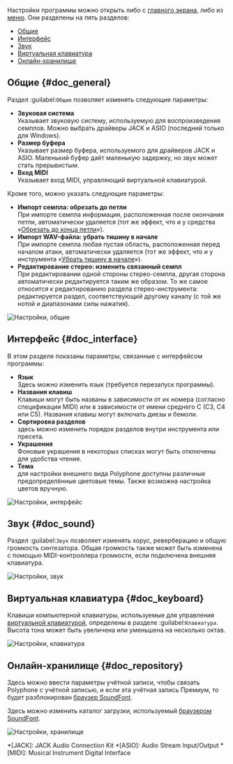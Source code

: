 Настройки программы можно открыть либо с [главного экрана](manual/index.md), либо из [меню](manual/menu.md#doc_shortcuts).
Они разделены на пять разделов:

* [Общие](#doc_general)
* [Интерфейс](#doc_interface)
* [Звук](#doc_sound)
* [Виртуальная клавиатура](#doc_keyboard)
* [Онлайн-хранилище](#doc_repository)


## Общие {#doc_general}


Раздел :guilabel:`Общие` позволяет изменять следующие параметры:

* **Звуковая система**\
  Указывает звуковую систему, используемую для воспроизведения семплов.
  Можно выбрать драйверы JACK и ASIO (последний только для Windows).
* **Размер буфера**\
  Указывает размер буфера, используемого для драйверов JACK и ASIO.
  Маленький буфер даёт маленькую задержку, но звук может стать прерывистым.
* **Вход MIDI**\
  Указывает вход MIDI, управляющий виртуальной клавиатурой.

Кроме того, можно указать следующие параметры:

* **Импорт семпла: обрезать до петли**\
  При импорте семпла информация, расположенная после окончания петли, автоматически удаляется (тот же эффект, что и у средства «[Обрезать до конца петли](manual/soundfont-editor/tools/sample-tools.md#doc_trimloop)»).
* **Импорт WAV-файла: убрать тишину в начале**\
  При импорте семпла любая пустая область, расположенная перед началом атаки, автоматически удаляется (тот же эффект, что и у инструмента «[Убрать тишину в начале](manual/soundfont-editor/tools/sample-tools.md#doc_removeblank)»).
* **Редактирование стерео: изменить связанный семпл**\
  При редактировании одной стороны стерео-семпла, другая сторона автоматически редактируется таким же образом.
  То же самое относится к редактированию раздела стерео-инструмента: редактируется раздел, соответствующий другому каналу (с той же нотой и диапазонами силы нажатия).


![Настройки, общие](images/settings_general.png "Настройки, общие")


## Интерфейс {#doc_interface}


В этом разделе показаны параметры, связанные с интерфейсом программы:

* **Язык**\
  Здесь можно изменить язык (требуется перезапуск программы).
* **Названия клавиш**\
  Клавиши могут быть названы в зависимости от их номера (согласно спецификации MIDI) или в зависимости от имени среднего C (C3, C4 или C5).
  Названия клавиш могут включать диезы и бемоли.
* **Сортировка разделов**\
  здесь можно изменить порядок разделов внутри инструмента или пресета.
* **Украшения**\
  Фоновые украшения в некоторых списках могут быть отключены для удобства чтения.
* **Тема**\
  для настройки внешнего вида Polyphone доступны различные предопределённые цветовые темы.
  Также возможна настройка цветов вручную.


![Настройки, интерфейс](images/settings_interface.png "Настройки, интерфейс")


## Звук {#doc_sound}


Раздел :guilabel:`Звук` позволяет изменять хорус, реверберацию и общую громкость синтезатора.
Общая громкость также может быть изменена с помощью MIDI-контроллера громкости, если подключена внешняя клавиатура.


![Настройки, звук](images/settings_sound.png "Настройки, звук")


## Виртуальная клавиатура {#doc_keyboard}


Клавиши компьютерной клавиатуры, используемые для управления [виртуальной клавиатурой](manual/soundfont-editor/toolbar.md#doc_keyboard), определены в разделе :guilabel:`Клавиатура`.
Высота тона может быть увеличена или уменьшена на несколько октав.


![Настройки, клавиатура](images/settings_keyboard.png "Настройки, клавиатура")


## Онлайн-хранилище {#doc_repository}


Здесь можно ввести параметры учётной записи, чтобы связать Polyphone с учётной записью, и если эта учётная запись Премиум, то будет разблокирован [браузер SoundFont](manual/soundfont-browser.md).

Здесь можно изменить каталог загрузки, используемый [браузером SoundFont](manual/soundfont-browser.md).


![Настройки, хранилище](images/settings_repository.png "Настройки, хранилище")



*[JACK]: JACK Audio Connection Kit
*[ASIO]: Audio Stream Input/Output
*[MIDI]: Musical Instrument Digital Interface